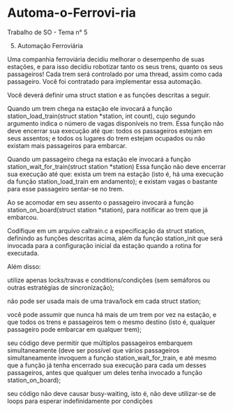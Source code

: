 # Automa-o-Ferrovi-ria
Trabalho de SO - Tema n° 5

5) Automação Ferroviária

Uma companhia ferroviária decidiu melhorar o desempenho de suas estações, e para isso decidiu robotizar tanto os seus trens, quanto os seus passageiros! Cada trem será controlado por uma thread, assim como cada passageiro. Você foi contratado para implementar essa automação.

Você deverá definir uma struct station e as funções descritas a seguir.

Quando um trem chega na estação ele invocará a função station_load_train(struct station *station, int count), cujo segundo argumento indica o número de vagas disponíveis no trem.  Essa função não deve encerrar sua execução até que: todos os passageiros estejam em seus assentos; e todos os lugares do trem estejam ocupados ou não existam mais passageiros para embarcar.

Quando um passageiro chega na estação ele invocará a função station_wait_for_train(struct station *station) Essa função não deve encerrar sua execução até que: exista um trem na estação (isto é, há uma execução da função station_load_train em andamento); e existam vagas o bastante para esse passageiro sentar-se no trem.

Ao se acomodar em seu assento o passageiro invocará a função station_on_board(struct station *station), para notificar ao trem que já embarcou.

Codifique em um arquivo caltrain.c a especificação da struct station, definindo as funções descritas acima, além da função station_init que será invocada para a configuração inicial da estação quando a rotina for executada. 

Além disso:

utilize apenas locks/travas e conditions/condições (sem semáforos ou outras estratégias de sincronização);

não pode ser usada mais de uma trava/lock em cada struct station;

você pode assumir que nunca há mais de um trem por vez na estação, e que todos os trens e passageiros tem o mesmo destino (isto é, qualquer passageiro pode 
embarcar em qualquer trem);

seu código deve permitir que múltiplos passageiros embarquem simultaneamente (deve ser possível que vários passageiros simultaneamente invoquem a função station_wait_for_train, e até mesmo que a função já tenha encerrado sua execução para cada um desses passageiros, antes que qualquer um deles tenha invocado a função station_on_board);

seu código não deve causar busy-waiting, isto é, não deve utilizar-se de loops para esperar indefinidamente por condições

